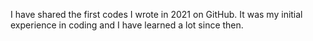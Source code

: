 I have shared the first codes I wrote in 2021 on GitHub. It was my initial experience in coding and I have learned a lot since then.
